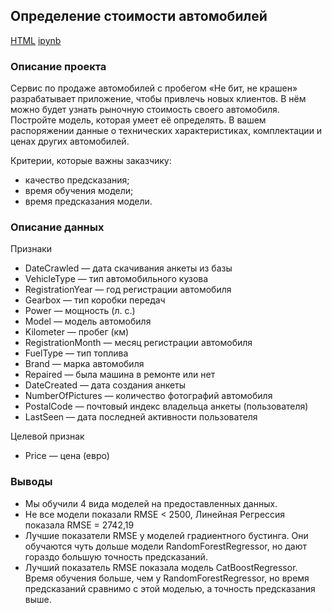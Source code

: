 ## Определение стоимости автомобилей

[HTML](https://github.com/fromufawithlove/Portfolio/blob/main/%D0%A0%D1%8B%D0%BD%D0%BE%D1%87%D0%BD%D0%B0%D1%8F%20%D1%81%D1%82%D0%BE%D0%B8%D0%BC%D0%BE%D1%81%D1%82%D1%8C%20%D0%B0%D0%B2%D1%82%D0%BE/AutoPrice.html) [ipynb](https://github.com/fromufawithlove/Portfolio/blob/main/%D0%A0%D1%8B%D0%BD%D0%BE%D1%87%D0%BD%D0%B0%D1%8F%20%D1%81%D1%82%D0%BE%D0%B8%D0%BC%D0%BE%D1%81%D1%82%D1%8C%20%D0%B0%D0%B2%D1%82%D0%BE/AutoPrice.ipynb)

### Описание проекта
Сервис по продаже автомобилей с пробегом «Не бит, не крашен» разрабатывает приложение, чтобы привлечь новых клиентов. В нём можно будет узнать рыночную стоимость своего автомобиля. 
Постройте модель, которая умеет её определять. В вашем распоряжении данные о технических характеристиках, комплектации и ценах других автомобилей.

Критерии, которые важны заказчику:

- качество предсказания;
- время обучения модели;
- время предсказания модели.
  
### Описание данных

Признаки

- DateCrawled — дата скачивания анкеты из базы
- VehicleType — тип автомобильного кузова
- RegistrationYear — год регистрации автомобиля
- Gearbox — тип коробки передач
- Power — мощность (л. с.)
- Model — модель автомобиля
- Kilometer — пробег (км)
- RegistrationMonth — месяц регистрации автомобиля
- FuelType — тип топлива
- Brand — марка автомобиля
- Repaired — была машина в ремонте или нет
- DateCreated — дата создания анкеты
- NumberOfPictures — количество фотографий автомобиля
- PostalCode — почтовый индекс владельца анкеты (пользователя)
- LastSeen — дата последней активности пользователя
  
Целевой признак

- Price — цена (евро)

### Выводы

- Мы обучили 4 вида моделей на предоставленных данных.
- Не все модели показали RMSE < 2500, Линейная Регрессия показала RMSE = 2742,19
- Лучшие показатели RMSE у моделей градиентного бустинга. Они обучаются чуть дольше модели RandomForestRegressor, но дают гораздо большую точность предсказаний.
- Лучший показатель RMSE показала модель CatBoostRegressor. Время обучения больше, чем у RandomForestRegressor, но время предсказаний сравнимо с этой моделью, а точность предсказания выше.
